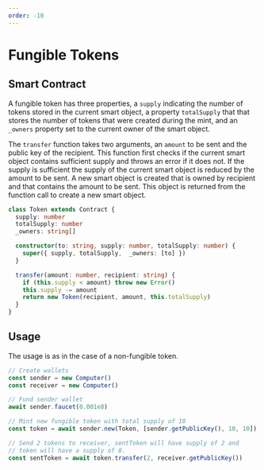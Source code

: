 ```yaml
---
order: -10
---
```


# Fungible Tokens

## Smart Contract

A fungible token has three properties, a `supply` indicating the number of tokens stored in the current smart object, a property `totalSupply` that that stores the number of tokens that were created during the mint, and an `_owners` property set to the current owner of the smart object.

The `transfer` function takes two arguments, an `amount` to be sent and the public key of the recipient. This function first checks if the current smart object contains sufficient supply and throws an error if it does not. If the supply is sufficient the supply of the current smart object is reduced by the amount to be sent. A new smart object is created that is owned by recipient and that contains the amount to be sent. This object is returned from the function call to create a new smart object.

```ts
class Token extends Contract {
  supply: number
  totalSupply: number
  _owners: string[]

  constructor(to: string, supply: number, totalSupply: number) {
    super({ supply, totalSupply,  _owners: [to] })
  }

  transfer(amount: number, recipient: string) {
    if (this.supply < amount) throw new Error()
    this.supply -= amount
    return new Token(recipient, amount, this.totalSupply)
  }
}
```

## Usage

The usage is as in the case of a non-fungible token.

```ts
// Create wallets
const sender = new Computer()
const receiver = new Computer()

// Fund sender wallet
await sender.faucet(0.001e8)

// Mint new fungible token with total supply of 10
const token = await sender.new(Token, [sender.getPublicKey(), 10, 10])

// Send 2 tokens to receiver, sentToken will have supply of 2 and
// token will have a supply of 8.
const sentToken = await token.transfer(2, receiver.getPublicKey())
```